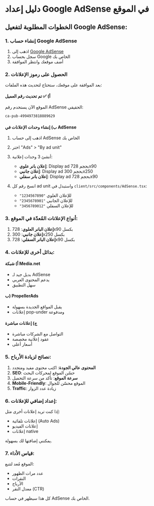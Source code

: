 # دليل إعداد Google AdSense في الموقع

## الخطوات المطلوبة لتفعيل Google AdSense:

### 1. إنشاء حساب Google AdSense
1. اذهب إلى [Google AdSense](https://www.google.com/adsense/)
2. سجل بحساب Google الخاص بك
3. أضف موقعك وانتظر الموافقة

### 2. الحصول على رموز الإعلانات

بعد الموافقة على موقعك، ستحتاج لتحديث هذه الملفات:

#### أ) ✅ تم تحديث رقم العميل 
الموقع الآن يستخدم رقم AdSense الحقيقي:
```html
ca-pub-4994973818889629
```

#### ب) إنشاء وحدات الإعلانات في AdSense
1. اذهب إلى حساب AdSense الخاص بك
2. اختر "Ads" > "By ad unit"
3. أنشئ 3 وحدات إعلانية:
   - **إعلان بانر علوي**: Display ad بحجم 728x90
   - **إعلان جانبي**: Display ad بحجم 300x250  
   - **إعلان بانر سفلي**: Display ad بحجم 728x90

4. انسخ رقم كل ad unit واستبدل في `client/src/components/AdSense.tsx`:
   - `"1234567890"` للإعلان العلوي
   - `"2345678901"` للإعلان الجانبي  
   - `"3456789012"` للإعلان السفلي

### 3. أنواع الإعلانات المُعدّة في الموقع:

1. **إعلان البانر العلوي**: 728x90 بكسل
2. **إعلان جانبي**: 300x250 بكسل
3. **إعلان البانر السفلي**: 728x90 بكسل

### 4. بدائل أخرى للإعلانات:

#### أ) شبكة Media.net
- بديل جيد لـ AdSense
- يدعم المحتوى العربي
- سهل التطبيق

#### ب) PropellerAds
- يقبل المواقع الجديدة بسهولة
- إعلانات pop-under ومدفوعة

#### ج) إعلانات مباشرة
- التواصل مع الشركات مباشرة
- عقود إعلانية مخصصة
- أسعار أعلى

### 5. نصائح لزيادة الأرباح:

1. **المحتوى عالي الجودة**: اكتب محتوى مفيد ومتجدد
2. **SEO**: حسّن الموقع لمحركات البحث
3. **سرعة الموقع**: تأكد من سرعة التحميل
4. **Mobile-Friendly**: الموقع محسّن للجوال
5. **Traffic**: زيادة عدد الزوار

### 6. إعداد إضافي للإعلانات:

إذا كنت تريد إعلانات أخرى مثل:
- إعلانات تلقائية (Auto Ads)
- إعلانات الفيديو
- إعلانات native

يمكنني إضافتها لك بسهولة.

### 7. قياس الأداء:

الموقع مُعد لتتبع:
- عدد مرات الظهور
- النقرات
- الأرباح
- معدل النقر (CTR)

كل هذا سيظهر في حساب AdSense الخاص بك.